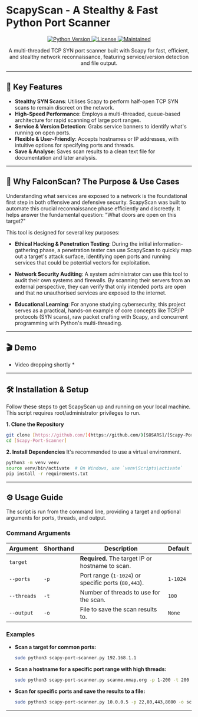 # ScapyScan - A Stealthy & Fast Python Port Scanner

<p align="center">
  <a href="https://www.python.org/">
    <img src="https://img.shields.io/badge/python-3.8+-blue.svg" alt="Python Version">
  </a>
  <a href="https://github.com/[SOSARS]/[Scapy-Port-Scanner]/blob/main/LICENSE">
    <img src="https://img.shields.io/badge/license-MIT-green.svg" alt="License">
  </a>
  <a href="#">
    <img src="https://img.shields.io/badge/Maintained%3F-yes-green.svg" alt="Maintained">
  </a>
</p>

<p align="center">
  A multi-threaded TCP SYN port scanner built with Scapy for fast, efficient, and stealthy network reconnaissance, featuring service/version detection and file output.
</p>

---

## 🚀 Key Features

* **Stealthy SYN Scans**: Utilises Scapy to perform half-open TCP SYN scans to remain discreet on the network.
* **High-Speed Performance**: Employs a multi-threaded, queue-based architecture for rapid scanning of large port ranges.
* **Service & Version Detection**: Grabs service banners to identify what's running on open ports.
* **Flexible & User-Friendly**: Accepts hostnames or IP addresses, with intuitive options for specifying ports and threads.
* **Save & Analyse**: Saves scan results to a clean text file for documentation and later analysis.

---

## 🎯 Why FalconScan? The Purpose & Use Cases

Understanding what services are exposed to a network is the foundational first step in both offensive and defensive security. ScapyScan was built to automate this crucial reconnaissance phase efficiently and discreetly. It helps answer the fundamental question: "What doors are open on this target?"

This tool is designed for several key purposes:

* **Ethical Hacking & Penetration Testing**: During the initial information-gathering phase, a penetration tester can use ScapyScan to quickly map out a target's attack surface, identifying open ports and running services that could be potential vectors for exploitation.

* **Network Security Auditing**: A system administrator can use this tool to audit their own systems and firewalls. By scanning their servers from an external perspective, they can verify that only intended ports are open and that no unauthorised services are exposed to the internet.

* **Educational Learning**: For anyone studying cybersecurity, this project serves as a practical, hands-on example of core concepts like TCP/IP protocols (SYN scans), raw packet crafting with Scapy, and concurrent programming with Python's multi-threading.

---

## 🎬 Demo

* Video dropping shortly *
---

## 🛠️ Installation & Setup

Follow these steps to get ScapyScan up and running on your local machine. This script requires root/administrator privileges to run.

**1. Clone the Repository**
```bash
git clone [https://github.com/](https://github.com/)[SOSARS]/[Scapy-Port-Scanner].git
cd [Scapy-Port-Scanner]
```

**2. Install Dependencies**
It's recommended to use a virtual environment.
```bash
python3 -m venv venv
source venv/bin/activate  # On Windows, use `venv\Scripts\activate`
pip install -r requirements.txt
```

---

## ⚙️ Usage Guide

The script is run from the command line, providing a target and optional arguments for ports, threads, and output.

### Command Arguments

| Argument          | Shorthand | Description                                           | Default   |
| ----------------- | --------- | ----------------------------------------------------- | --------- |
| `target`          |           | **Required.** The target IP or hostname to scan.      |           |
| `--ports`         | `-p`      | Port range (`1-1024`) or specific ports (`80,443`).   | `1-1024`  |
| `--threads`       | `-t`      | Number of threads to use for the scan.                | `100`     |
| `--output`        | `-o`      | File to save the scan results to.                     | `None`    |

### Examples

* **Scan a target for common ports:**
    ```bash
    sudo python3 scapy-port-scanner.py 192.168.1.1
    ```

* **Scan a hostname for a specific port range with high threads:**
    ```bash
    sudo python3 scapy-port-scanner.py scanme.nmap.org -p 1-200 -t 200
    ```

* **Scan for specific ports and save the results to a file:**
    ```bash
    sudo python3 scapy-port-scanner.py 10.0.0.5 -p 22,80,443,8080 -o scan_results.txt
    ```

---
